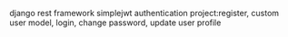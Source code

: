 django rest framework simplejwt authentication project:register, custom user model, login, change password, update user profile
